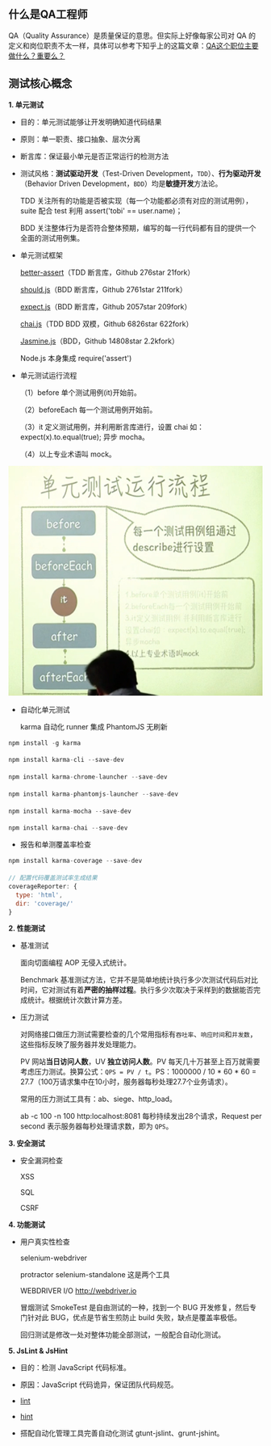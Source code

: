 ## 什么是QA工程师

QA（Quality Assurance）是质量保证的意思。但实际上好像每家公司对 QA 的定义和岗位职责不太一样，具体可以参考下知乎上的这篇文章：[QA这个职位主要做什么？重要么？](https://www.zhihu.com/question/19685881)

## 测试核心概念

**1. 单元测试**

- 目的：单元测试能够让开发明确知道代码结果

- 原则：单一职责、接口抽象、层次分离

- 断言库：保证最小单元是否正常运行的检测方法

- 测试风格：**测试驱动开发**（Test-Driven Development，`TDD`）、**行为驱动开发**（Behavior Driven Development，`BDD`）均是**敏捷开发**方法论。

  TDD 关注所有的功能是否被实现（每一个功能都必须有对应的测试用例），suite 配合 test 利用 assert('tobi' == user.name)；

  BDD 关注整体行为是否符合整体预期，编写的每一行代码都有目的提供一个全面的测试用例集。

- 单元测试框架

  [better-assert](https://github.com/tj/better-assert)（TDD 断言库，Github 276star 21fork）

  [should.js](https://github.com/tj/should.js)（BDD 断言库，Github 2761star 211fork）

  [expect.js](https://github.com/Automattic/expect.js)（BDD 断言库，Github 2057star 209fork）

  [chai.js](https://github.com/chaijs/chai)（TDD BDD 双模，Github 6826star 622fork）

  [Jasmine.js](https://github.com/jasmine/jasmine)（BDD，Github 14808star 2.2kfork）

  Node.js 本身集成 require('assert')

- 单元测试运行流程

  （1）before 单个测试用例(it)开始前。

  （2）beforeEach 每一个测试用例开始前。

  （3）it 定义测试用例，并利用断言库进行，设置 chai 如：expect(x).to.equal(true); 异步 mocha。
  
  （4）以上专业术语叫 mock。

![QA](../.vuepress/public/assets/image/javascript/qa.png 'QA')

- 自动化单元测试

  karma 自动化 runner 集成 PhantomJS 无刷新

```js
npm install -g karma

npm install karma-cli --save-dev

npm install karma-chrome-launcher --save-dev

npm install karma-phantomjs-launcher --save-dev

npm install karma-mocha --save-dev

npm install karma-chai --save-dev
```

- 报告和单测覆盖率检查

```js
npm install karma-coverage --save-dev

// 配置代码覆盖测试率生成结果
coverageReporter: {
  type: 'html',
  dir: 'coverage/'
}
```

**2. 性能测试**

- 基准测试

  面向切面编程 AOP 无侵入式统计。

  Benchmark 基准测试方法，它并不是简单地统计执行多少次测试代码后对比时间，它对测试有着**严密的抽样过程**。执行多少次取决于采样到的数据能否完成统计。根据统计次数计算方差。

- 压力测试

  对网络接口做压力测试需要检查的几个常用指标有`吞吐率`、`响应时间`和`并发数`，这些指标反映了服务器并发处理能力。

  PV 网站**当日访问人数**，UV **独立访问人数**。PV 每天几十万甚至上百万就需要考虑压力测试。换算公式：`QPS = PV / t`。PS：1000000 / 10 * 60 * 60 = 27.7（100万请求集中在10小时，服务器每秒处理27.7个业务请求）。

  常用的压力测试工具有：ab、siege、http_load。

  ab -c 100 -n 100 http:localhost:8081 每秒持续发出28个请求，Request per second 表示服务器每秒处理请求数，即为 `QPS`。

**3. 安全测试**

- 安全漏洞检查

  XSS

  SQL

  CSRF

**4. 功能测试**

- 用户真实性检查

  selenium-webdriver

  protractor selenium-standalone 这是两个工具

  WEBDRIVER I/O  http://webdriver.io

  冒烟测试 SmokeTest 是自由测试的一种，找到一个 BUG 开发修复，然后专门针对此 BUG，优点是节省生煎防止 build 失败，缺点是覆盖率极低。

  回归测试是修改一处对整体功能全部测试，一般配合自动化测试。

**5. JsLint & JsHint**

- 目的：检测 JavaScript 代码标准。

- 原因：JavaScript 代码诡异，保证团队代码规范。

- [lint](http://www.jslint.com/)

- [hint](http://www.jshint.com/)

- 搭配自动化管理工具完善自动化测试 gtunt-jslint、grunt-jshint。
